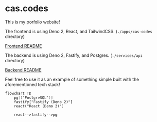 # cas.codes

This is my porfolio website!

The frontend is using Deno 2, React, and TailwindCSS. (`./apps/cas-codes` directory)

[Frontend README](/apps/cas-codes/README.md)

The backend is using Deno 2, Fastify, and Postgres. (`./services/api` directory)

[Backend README](/services/api/README.md)

Feel free to use it as an example of something simple built with the aforementioned tech stack!

```mermaid
flowchart TD
    pg[("PostgreSQL")]
    fastify["Fastify (Deno 2)"]
    react("React (Deno 2)")

    react-->fastify-->pg
```
